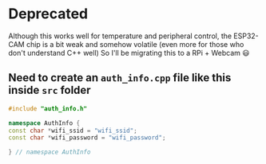 # Deprecated
Although this works well for temperature and peripheral control, the ESP32-CAM chip is a bit weak and somehow volatile (even more for those who don't understand C++ well)
So I'll be migrating this to a RPi + Webcam :smiley:

## Need to create an `auth_info.cpp` file like this inside `src` folder

``` c++
#include "auth_info.h"

namespace AuthInfo {
const char *wifi_ssid = "wifi_ssid";
const char *wifi_password = "wifi_password";

} // namespace AuthInfo

```

